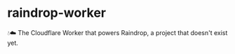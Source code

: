 # raindrop-worker
💧☁️ The Cloudflare Worker that powers Raindrop, a project that doesn't exist yet.
